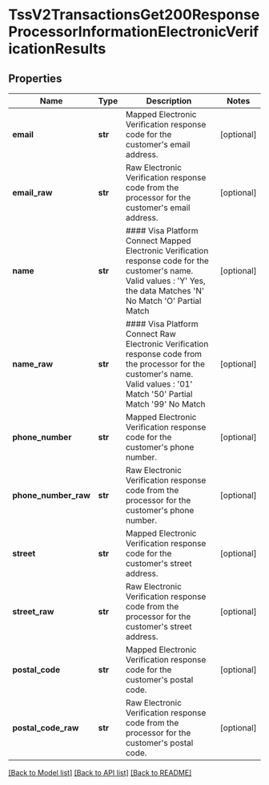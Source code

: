 # TssV2TransactionsGet200ResponseProcessorInformationElectronicVerificationResults

## Properties
Name | Type | Description | Notes
------------ | ------------- | ------------- | -------------
**email** | **str** | Mapped Electronic Verification response code for the customer&#39;s email address.  | [optional] 
**email_raw** | **str** | Raw Electronic Verification response code from the processor for the customer&#39;s email address. | [optional] 
**name** | **str** | #### Visa Platform Connect Mapped Electronic Verification response code for the customer&#39;s name.  Valid values :  &#39;Y&#39;   Yes, the data Matches &#39;N&#39;   No Match &#39;O&#39;   Partial Match  | [optional] 
**name_raw** | **str** | #### Visa Platform Connect Raw Electronic Verification response code from the processor for the customer&#39;s name.  Valid values :  &#39;01&#39;     Match &#39;50&#39;     Partial Match &#39;99&#39;     No Match  | [optional] 
**phone_number** | **str** | Mapped Electronic Verification response code for the customer&#39;s phone number.  | [optional] 
**phone_number_raw** | **str** | Raw Electronic Verification response code from the processor for the customer&#39;s phone number. | [optional] 
**street** | **str** | Mapped Electronic Verification response code for the customer&#39;s street address.  | [optional] 
**street_raw** | **str** | Raw Electronic Verification response code from the processor for the customer&#39;s street address. | [optional] 
**postal_code** | **str** | Mapped Electronic Verification response code for the customer&#39;s postal code.  | [optional] 
**postal_code_raw** | **str** | Raw Electronic Verification response code from the processor for the customer&#39;s postal code. | [optional] 

[[Back to Model list]](../README.md#documentation-for-models) [[Back to API list]](../README.md#documentation-for-api-endpoints) [[Back to README]](../README.md)


